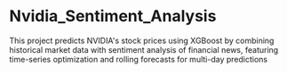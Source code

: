 # Nvidia_Sentiment_Analysis
This project predicts NVIDIA's stock prices using XGBoost by combining historical market data with sentiment analysis of financial news, featuring time-series optimization and rolling forecasts for multi-day predictions
